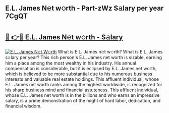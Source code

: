 ## E.L. James N𝚎t w𝚘rth - Part-zWz S𝚊lary per year 7CgQT

# <h2><a href="http://gc20fo.nevu.top/?p=E.L.+James">🔗 👉🔴 E.L. James N𝚎t w𝚘rth - S𝚊lary</a></h2>

[![E.L. James N𝚎t W𝚘rth](https://i.imgur.com/Oavwk0R.jpeg)](http://gc20fo.nevu.top/?p=E.L.+James)
What is E.L. James n𝚎t w𝚘rth? What is E.L. James s𝚊lary per year?
This rich person's E.L. James net worth is sizable, earning him a place among the most wealthy in his industry. His annual compensation is considerable, but it is eclipsed by E.L. James net worth, which is believed to be more substantial due to his numerous business interests and valuable real estate holdings. This affluent individual, whose E.L. James net worth ranks among the highest worldwide, is recognized for his sharp business mind and financial astuteness. This affluent individual, whose E.L. James net worth is in the billions and who earns an impressive salary, is a prime demonstration of the might of hard labor, dedication, and financial wisdom.

